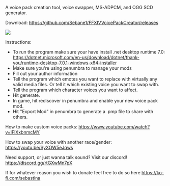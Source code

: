 A voice pack creation tool, voice swapper, MS-ADPCM, and OGG SCD generator.

Download:
https://github.com/Sebane1/FFXIVVoicePackCreator/releases

![](https://i.gyazo.com/d8052440d099cbb4d50d427ec3e58261.png)

Instructions:
- To run the program make sure your have install .net desktop runtime 7.0:  
https://dotnet.microsoft.com/en-us/download/dotnet/thank-you/runtime-desktop-7.0.1-windows-x64-installer
- Make sure you're using penumbra to manage your mods
- Fill out your author information
- Tell the program which emotes you want to replace with virtually any valid media files. Or tell it which existing voice you want to swap with.
- Tell the program which character voices you want to affect.
- Hit generate.
- In game, hit rediscover in penumbra and enable your new voice pack mod.
- Hit "Export Mod" in penumbra to generate a .pmp file to share with others.

How to make custom voice packs:
https://www.youtube.com/watch?v=lFlXxbnmcMY

How to swap your voice with another race/gender:
https://youtu.be/SyXOW5eJqws

Need support, or just wanna talk sound? Visit our discord! https://discord.gg/rtGXwMn7pX 

If for whatever reason you wish to donate feel free to do so here https://ko-fi.com/sebastina
